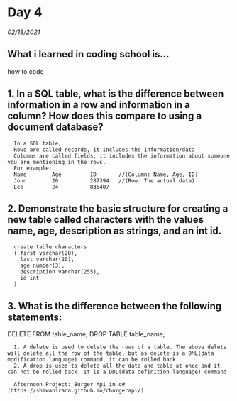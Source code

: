 # Day 4
_02/18/2021_

## What i learned in coding school is...
how to code

## 1. In a SQL table, what is the difference between information in a row and information in a column? How does this compare to using a document database?
      In a SQL table,
      Rows are called records, it includes the information/data
      Columns are called fields, it includes the information about someone you are mentioning in the rows.
      For example:
      Name        Age         ID       //(Column: Name, Age, ID)
      John        20          287394   //(Row: The actual data)
      Lee         24          835407

## 2. Demonstrate the basic structure for creating a new table called characters with the values name, age, description as strings, and an int id.
      create table characters
      ( first varchar(20),
        last varchar(20),
        age number(3),
        description varchar(255),
        id int
      )

## 3. What is the difference between the following statements:

DELETE FROM table_name;
DROP TABLE table_name;
  
      1. A delete is used to delete the rows of a table. The above delete will delete all the row of the table, but as delete is a DML(data modification language) command, it can be rolled back.
      2. A drop is used to delete all the data and table at once and it can not be rolled back. It is a DDL(data definition language) command.

      Afternoon Project: Burger Api in c# (https://shiwanirana.github.io/cburgerapi/)